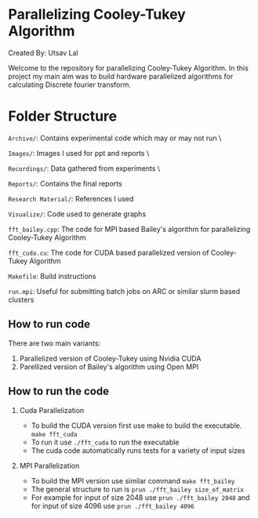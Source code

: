 # Parallelizing Cooley-Tukey Algorithm

Created By: Utsav Lal

Welcome to the repository for parallelizing Cooley-Tukey Algorithm. In this project my main aim was to build hardware parallelized algorithms for calculating Discrete fourier transform.

# Folder Structure

`Archive/`: Contains experimental code which may or may not run \

`Images/`: Images I used for ppt and reports \

`Recordings/`: Data gathered from experiments \

`Reports/`: Contains the final reports

`Research Material/`: References I used

`Visualize/`: Code used to generate graphs

`fft_bailey.cpp`: The code for MPI based Bailey's algorithm for parallelizing Cooley-Tukey Algorithm

`fft_cuda.cu`: The code for CUDA based parallelized version of Cooley-Tukey Algorithm

`Makefile`: Build instructions

`run.mpi`: Useful for submitting batch jobs on ARC or similar slurm based clusters

## How to run code

There are two main variants:

1. Parallelized version of Cooley-Tukey using Nvidia CUDA
2. Parellized version of Bailey's algorithm using Open MPI

## How to run the code

1. Cuda Parallelization

   - To build the CUDA version first use make to build the executable. `make fft_cuda`
   - To run it use `./fft_cuda` to run the executable
   - The cuda code automatically runs tests for a variety of input sizes

2. MPI Parallelization
   - To build the MPI version use similar command `make fft_bailey`
   - The general structure to run is `prun ./fft_bailey size_of_matrix`
   - For example for input of size 2048 use `prun ./fft_bailey 2048` and for input of size 4096 use `prun ./fft_bailey 4096`
